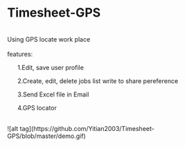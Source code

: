# Timesheet-GPS
<br>Using GPS locate work place</br>
<br>features:</br>
<ul>1.Edit, save user profile</ul>
<ul>2.Create, edit, delete jobs list write to share pereference</ul>
<ul>3.Send Excel file in Email</ul>
<ul>4.GPS locator</ul>
<br>
![alt tag](https://github.com/Yitian2003/Timesheet-GPS/blob/master/demo.gif)
</br>

